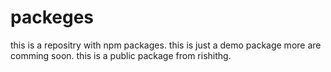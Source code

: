 # packeges
this is a repositry with npm packages. this is just a demo package more are comming soon. this is a public package from rishithg.
